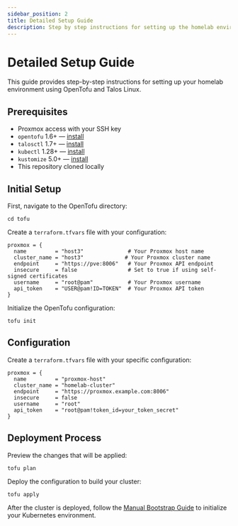 ```yaml
---
sidebar_position: 2
title: Detailed Setup Guide
description: Step by step instructions for setting up the homelab environment
---
```


# Detailed Setup Guide

This guide provides step-by-step instructions for setting up your homelab environment using OpenTofu and Talos Linux.

## Prerequisites

- Proxmox access with your SSH key
- `opentofu` 1.6+ — [install](https://opentofu.org/docs/install/)
- `talosctl` 1.7+ — [install](https://www.talos.dev/v1.7/getting-started/installation/)
- `kubectl` 1.28+ — [install](https://kubernetes.io/docs/tasks/tools/)
- `kustomize` 5.0+ — [install](https://kubectl.docs.kubernetes.io/installation/kustomize/)
- This repository cloned locally

## Initial Setup

First, navigate to the OpenTofu directory:

```console
cd tofu
```

Create a `terraform.tfvars` file with your configuration:

```hcl
proxmox = {
  name         = "host3"              # Your Proxmox host name
  cluster_name = "host3"             # Your Proxmox cluster name
  endpoint     = "https://pve:8006"   # Your Proxmox API endpoint
  insecure     = false                # Set to true if using self-signed certificates
  username     = "root@pam"           # Your Proxmox username
  api_token    = "USER@pam!ID=TOKEN"  # Your Proxmox API token
}
```

Initialize the OpenTofu configuration:

```console
tofu init
```

## Configuration

Create a `terraform.tfvars` file with your specific configuration:

```hcl
proxmox = {
  name         = "proxmox-host"
  cluster_name = "homelab-cluster"
  endpoint     = "https://proxmox.example.com:8006"
  insecure     = false
  username     = "root"
  api_token    = "root@pam!token_id=your_token_secret"
}
```

## Deployment Process

Preview the changes that will be applied:

```console
tofu plan
```

Deploy the configuration to build your cluster:

```console
tofu apply
```

After the cluster is deployed, follow the [Manual Bootstrap Guide](/docs/k8s/manual-bootstrap-guide) to initialize your Kubernetes environment.
